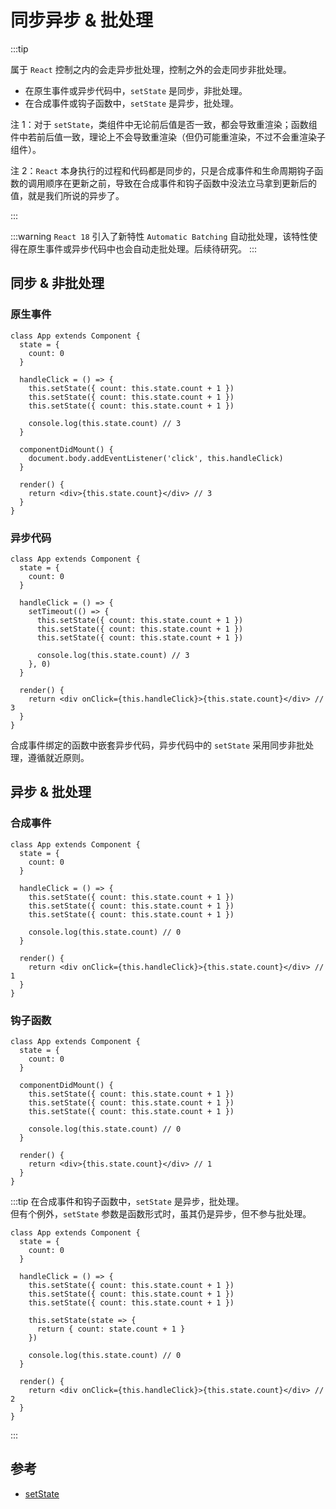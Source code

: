 # 同步异步 & 批处理

:::tip

属于 `React` 控制之内的会走异步批处理，控制之外的会走同步非批处理。

- 在原生事件或异步代码中，`setState` 是同步，非批处理。
- 在合成事件或钩子函数中，`setState` 是异步，批处理。

注 1：对于 `setState`，类组件中无论前后值是否一致，都会导致重渲染；函数组件中若前后值一致，理论上不会导致重渲染（但仍可能重渲染，不过不会重渲染子组件）。

注 2：`React` 本身执行的过程和代码都是同步的，只是合成事件和生命周期钩子函数的调用顺序在更新之前，导致在合成事件和钩子函数中没法立马拿到更新后的值，就是我们所说的异步了。

:::

:::warning
`React 18` 引入了新特性 `Automatic Batching` 自动批处理，该特性使得在原生事件或异步代码中也会自动走批处理。后续待研究。
:::

## 同步 & 非批处理

### 原生事件

```
class App extends Component {
  state = { 
    count: 0 
  }

  handleClick = () => {
    this.setState({ count: this.state.count + 1 })
    this.setState({ count: this.state.count + 1 }) 
    this.setState({ count: this.state.count + 1 })  

    console.log(this.state.count) // 3
  }

  componentDidMount() {
    document.body.addEventListener('click', this.handleClick)
  }

  render() {
    return <div>{this.state.count}</div> // 3
  }
}
```

### 异步代码

```
class App extends Component {
  state = { 
    count: 0 
  }

  handleClick = () => {
    setTimeout(() => {
      this.setState({ count: this.state.count + 1 })
      this.setState({ count: this.state.count + 1 }) 
      this.setState({ count: this.state.count + 1 })  
      
      console.log(this.state.count) // 3
    }, 0)
  }

  render() {
    return <div onClick={this.handleClick}>{this.state.count}</div> // 3
  }
}
```

合成事件绑定的函数中嵌套异步代码，异步代码中的 `setState` 采用同步非批处理，遵循就近原则。

## 异步 & 批处理

### 合成事件

```
class App extends Component {
  state = { 
    count: 0 
  }

  handleClick = () => {
    this.setState({ count: this.state.count + 1 })
    this.setState({ count: this.state.count + 1 }) 
    this.setState({ count: this.state.count + 1 })  
    
    console.log(this.state.count) // 0
  }

  render() {
    return <div onClick={this.handleClick}>{this.state.count}</div> // 1
  }
}
```

### 钩子函数

```
class App extends Component {
  state = { 
    count: 0 
  }

  componentDidMount() {
    this.setState({ count: this.state.count + 1 })
    this.setState({ count: this.state.count + 1 }) 
    this.setState({ count: this.state.count + 1 })  
    
    console.log(this.state.count) // 0
  }

  render() {
    return <div>{this.state.count}</div> // 1
  }
}
```

:::tip
在合成事件和钩子函数中，`setState` 是异步，批处理。  
但有个例外，`setState` 参数是函数形式时，虽其仍是异步，但不参与批处理。

```
class App extends Component {
  state = { 
    count: 0 
  }

  handleClick = () => {
    this.setState({ count: this.state.count + 1 })
    this.setState({ count: this.state.count + 1 }) 
    this.setState({ count: this.state.count + 1 })

    this.setState(state => {
      return { count: state.count + 1 }
    })  
    
    console.log(this.state.count) // 0
  }

  render() {
    return <div onClick={this.handleClick}>{this.state.count}</div> // 2
  }
}
```

:::

## 参考

- [setState](https://jolylai.github.io/notebook-react/react/setState.html)
